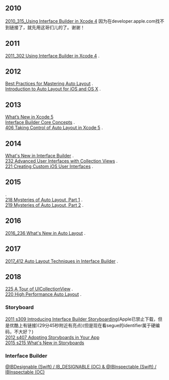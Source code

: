 ## 2010
[2010_315_Using Interface Builder in Xcode 4](https://v.youku.com/v_show/id_XMzE4MTEzMzUxMg==.html?spm=a2h0k.11417342.soresults.dtitle)
因为在developer.apple.com找不到链接了，就先用这哥们儿的了。谢谢！
## 2011 
[2011_302 Using Interface Builder in Xcode 4](https://developer.apple.com/videos/play/wwdc2011/302/) .   
## 2012
[Best Practices for Mastering Auto Layout](https://developer.apple.com/videos/play/wwdc2012/228/) .   
[Introduction to Auto Layout for iOS and OS X](https://developer.apple.com/videos/play/wwdc2012/202/) .  
## 2013
[What’s New in Xcode 5](https://developer.apple.com/videos/play/wwdc2013/400/)   
[Interface Builder Core Concepts](https://developer.apple.com/videos/play/wwdc2013/405/) .  
[406 Taking Control of Auto Layout in Xcode 5](https://developer.apple.com/videos/play/wwdc2013/406/) .  
## 2014
[What's New in Interface Builder](https://developer.apple.com/videos/play/wwdc2014/411/) .  
[232 Advanced User Interfaces with Collection Views](https://developer.apple.com/videos/play/wwdc2014/232/) .   
[221 Creating Custom iOS User Interfaces](https://developer.apple.com/videos/play/wwdc2014/221/) .  
## 2015
[]() .   
[218 Mysteries of Auto Layout, Part 1](https://developer.apple.com/videos/play/wwdc2015/218/) .   
[219 Mysteries of Auto Layout, Part 2](https://developer.apple.com/videos/play/wwdc2015/219/) .  
## 2016
[2016_236 What's New in Auto Layout](https://developer.apple.com/videos/play/wwdc2016/236/) .  
## 2017
[2017_412 Auto Layout Techniques in Interface Builder](https://developer.apple.com/videos/play/wwdc2017/412/) .  
## 2018
[225 A Tour of UICollectionView](https://developer.apple.com/videos/play/wwdc2018/225/) .  
[220 High Performance Auto Layout](https://developer.apple.com/videos/play/wwdc2018/220) . 

### Storyboard 
[2011 s309 Introducing Interface Builder Storyboarding](https://developer.apple.com/videos/play/wwdc2011/309)(Apple已禁止下载，但是优酷上有链接)(29分45秒附近有亮点)(但是现在看segue的identifier属于硬编码，不大好？)   
[2012 s407 Adopting Storyboards in Your App](https://developer.apple.com/videos/play/wwdc2012/407)  
[2015 s215 What's New in Storyboards](https://developer.apple.com/videos/play/wwdc2015/215/)  

### Interface Builder
[@IBDesignable (Swift) / IB_DESIGNABLE (OC) & @IBInspectable (Swift) / IBInspectable (OC)](https://www.appcoda.com/ibdesignable-ibinspectable-tutorial/)
